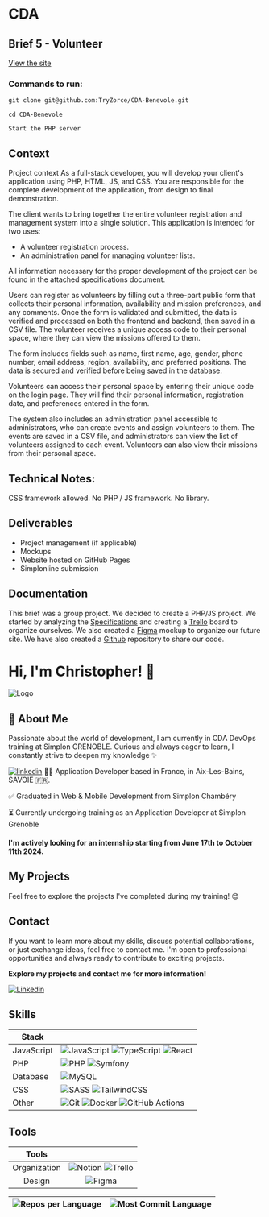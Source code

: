 # CDA

## Brief 5 - Volunteer

[View the site](https://github.com/TryZorce/CDA-Benevole)
### Commands to run:

```shell
git clone git@github.com:TryZorce/CDA-Benevole.git
```

```shell
cd CDA-Benevole
```

```shell
Start the PHP server
```

## Context

Project context
As a full-stack developer, you will develop your client's application using PHP, HTML, JS, and CSS. You are responsible for the complete development of the application, from design to final demonstration.

The client wants to bring together the entire volunteer registration and management system into a single solution. This application is intended for two uses:

* A volunteer registration process.
* An administration panel for managing volunteer lists.

All information necessary for the proper development of the project can be found in the attached specifications document.

Users can register as volunteers by filling out a three-part public form that collects their personal information, availability and mission preferences, and any comments. Once the form is validated and submitted, the data is verified and processed on both the frontend and backend, then saved in a CSV file. The volunteer receives a unique access code to their personal space, where they can view the missions offered to them.

The form includes fields such as name, first name, age, gender, phone number, email address, region, availability, and preferred positions. The data is secured and verified before being saved in the database.

Volunteers can access their personal space by entering their unique code on the login page. They will find their personal information, registration date, and preferences entered in the form.

The system also includes an administration panel accessible to administrators, who can create events and assign volunteers to them. The events are saved in a CSV file, and administrators can view the list of volunteers assigned to each event. Volunteers can also view their missions from their personal space.

## Technical Notes:

CSS framework allowed.
No PHP / JS framework.
No library.

## Deliverables

- Project management (if applicable)
- Mockups
- Website hosted on GitHub Pages
- Simplonline submission

## Documentation

This brief was a group project.
We decided to create a PHP/JS project. We started by analyzing the [Specifications](https://drive.proton.me/urls/6D7K86X77M#4HUSz4PXzCo3) and creating a [Trello](https://trello.com/invite/b/TBmLijsT/ATTI3953bfd60b31c70f42a970fe29158566BD818D68/cda-benevole) board to organize ourselves.
We also created a [Figma](https://www.figma.com/file/yVtQeYGXyL6YRe5XMTwax3/B%C3%A9n%C3%A9vole?type=design&node-id=0%3A1&mode=design&t=ZMnAM3p3tGa3nlPS-1) mockup to organize our future site.
We have also created a [Github](https://github.com/TryZorce/CDA-Benevole) repository to share our code.

# Hi, I'm Christopher! 👋

![Logo](https://i.ibb.co/r6BjgG6/Photo-Simplon.jpg)

## 🚀 About Me

Passionate about the world of development, I am currently in CDA DevOps training at Simplon GRENOBLE. Curious and always eager to learn, I constantly strive to deepen my knowledge ✨

[![linkedin](https://img.shields.io/badge/linkedin-0A66C2?style=for-the-badge&logo=linkedin&logoColor=white)](https://www.linkedin.com/)
👨‍💻 Application Developer based in France, in Aix-Les-Bains, SAVOIE 🇫🇷.

✅ Graduated in Web & Mobile Development from Simplon Chambéry

⏳ Currently undergoing training as an Application Developer at Simplon Grenoble

#### I'm actively looking for an internship starting from June 17th to October 11th 2024.

## My Projects

Feel free to explore the projects I've completed during my training! 😊

## Contact

If you want to learn more about my skills, discuss potential collaborations, or just exchange ideas, feel free to contact me. I'm open to professional opportunities and always ready to contribute to exciting projects.

**Explore my projects and contact me for more information!**

[![Linkedin](https://img.shields.io/badge/LinkedIn-Christopher_Moron-blue?style=flat-square&logo=linkedin&labelColor=blue)](https://www.linkedin.com/in/christophermoron/)

## Skills

| Stack | |
| --- | --- |
| JavaScript | ![JavaScript](https://img.shields.io/badge/JavaScript-323330?style=for-the-badge&logo=javascript&logoColor=F7DF1E) ![TypeScript](https://img.shields.io/badge/typescript-%23007ACC.svg?style=for-the-badge&logo=typescript&logoColor=white) ![React](https://img.shields.io/badge/React-20232A?style=for-the-badge&logo=react&logoColor=61DAFB) |
| PHP | ![PHP](https://img.shields.io/badge/PHP-777BB4?style=for-the-badge&logo=php&logoColor=white) ![Symfony](https://img.shields.io/badge/Symfony-%23000000.svg?style=for-the-badge&logo=symfony&logoColor=white) |
| Database | ![MySQL](https://img.shields.io/badge/MySQL-00000F?style=for-the-badge&logo=mysql&logoColor=white) |
| CSS | ![SASS](https://img.shields.io/badge/Sass-CC6699?style=for-the-badge&logo=sass&logoColor=white) ![TailwindCSS](https://img.shields.io/badge/Tailwind_CSS-38B2AC?style=for-the-badge&logo=tailwind-css&logoColor=white) |
| Other | ![Git](https://img.shields.io/badge/git-%23F05033.svg?style=for-the-badge&logo=git&logoColor=white) ![Docker](https://img.shields.io/badge/docker-%230db7ed.svg?style=for-the-badge&logo=docker&logoColor=white) ![GitHub Actions](https://img.shields.io/badge/GitHub_Actions-2088FF.svg?style=for-the-badge&logo=github-actions&logoColor=white) |

## Tools
| Tools | |
|:---------:|:----------:|
|Organization| ![Notion](https://img.shields.io/badge/Notion-000000.svg?style=for-the-badge&logo=notion&logoColor=white) ![Trello](https://img.shields.io/badge/Trello-0052CC.svg?style=for-the-badge&logo=Trello&logoColor=white)|
|Design| ![Figma](https://img.shields.io/badge/Figma-%23F24E1E.svg?style=for-the-badge&logo=Figma&logoColor=white) |

| ![Repos per Language](http://github-profile-summary-cards.vercel.app/api/cards/repos-per-language?username=TryZorce&theme=github) | ![Most Commit Language](http://github-profile-summary-cards.vercel.app/api/cards/most-commit-language?username=TryZorce&theme=github) |
| --- | --- |